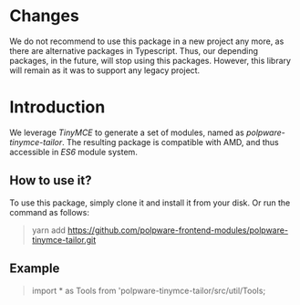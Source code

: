 # Changes

We do not recommend to use this package in a new project any more, as
there are alternative packages in Typescript. Thus, our depending
packages, in the future, will stop using this packages. However, this
library will remain as it was to support any legacy project.

# Introduction

We leverage *TinyMCE* to generate a set of modules, named as
_polpware-tinymce-tailor_.  The resulting package is compatible
with AMD, and thus accessible in *ES6* module system.

## How to use it?

To use this package, simply clone it and install it from your disk. Or
run the command as follows:

> yarn add https://github.com/polpware-frontend-modules/polpware-tinymce-tailor.git

## Example

> import * as Tools from 'polpware-tinymce-tailor/src/util/Tools;
